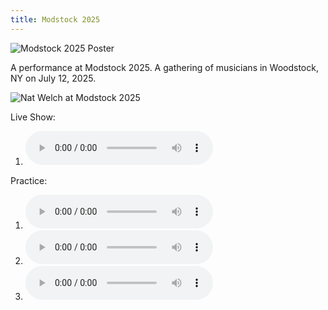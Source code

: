 ```yaml
---
title: Modstock 2025
---
```


![Modstock 2025 Poster](https://icco.imgix.net/photos/2025/0MAH43D1QTD9G.jpg?w=600)

A performance at Modstock 2025. A gathering of musicians in Woodstock, NY on July 12, 2025.

![Nat Welch at Modstock 2025](https://icco.imgix.net/photos/2025/0MAH3Y45FTFBF.heic?w=600)

Live Show:

1. <audio controls src="/wiki/music/subalpinedrift-modstock-2025.mp3" ></audio>

Practice:

 1. <audio controls src="/wiki/music/250615_0004.mp3"></audio>
 1. <audio controls src="/wiki/music/250708_0005.mp3"></audio>
 1. <audio controls src="/wiki/music/250712_0006.mp3"></audio>
